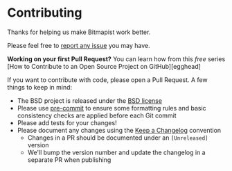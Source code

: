 # Contributing

Thanks for helping us make Bitmapist work better.

Please feel free to [report any issue](https://github.com/Doist/bitmapist/issues/new/choose) you may have.

**Working on your first Pull Request?** You can learn how from this _free_
series [How to Contribute to an Open Source Project on GitHub][egghead]

If you want to contribute with code, please open a Pull Request. A few things to keep in mind:

- The BSD project is released under the [BSD license](./LICENSE)
- Please use [pre-commit](https://pre-commit.com/) to ensure some formatting rules and basic consistency checks are applied before each Git commit
- Please add tests for your changes!
- Please document any changes using the [Keep a Changelog](https://keepachangelog.com/en/1.0.0/) convention
  - Changes in a PR should be documented under an `[Unreleased]` version
  - We'll bump the version number and update the changelog in a separate PR when publishing
